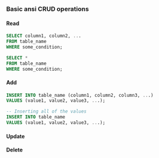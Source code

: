### Basic ansi CRUD operations

#### Read
```sql
SELECT column1, column2, ...
FROM table_name
WHERE some_condition;

SELECT * 
FROM table_name
WHERE some_condition;
```
#### Add
```sql
INSERT INTO table_name (column1, column2, column3, ...)
VALUES (value1, value2, value3, ...); 

-- Inserting all of the values
INSERT INTO table_name
VALUES (value1, value2, value3, ...); 
```

#### Update

#### Delete
